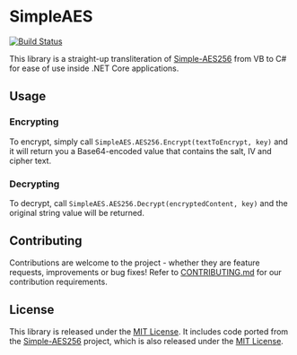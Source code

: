 SimpleAES
=========

[![Build Status](https://travis-ci.org/jonjomckay/dotnet-simpleaes.svg)](https://travis-ci.org/jonjo/dotnet-simpleaes)

This library is a straight-up transliteration of [Simple-AES256](https://github.com/ChazSII/Simple-AES256) from VB 
to C# for ease of use inside .NET Core applications.

## Usage

### Encrypting

To encrypt, simply call `SimpleAES.AES256.Encrypt(textToEncrypt, key)` and it will return you a Base64-encoded value that contains the salt, IV and cipher text.

### Decrypting

To decrypt, call `SimpleAES.AES256.Decrypt(encryptedContent, key)` and the original string value will be returned.

## Contributing

Contributions are welcome to the project - whether they are feature requests, improvements or bug fixes! Refer to
[CONTRIBUTING.md](CONTRIBUTING.md) for our contribution requirements.

## License

This library is released under the [MIT License](http://opensource.org/licenses/mit-license.php). It includes code
ported from the [Simple-AES256](https://github.com/ChazSII/Simple-AES256) project, which is also released under the
[MIT License](https://opensource.org/licenses/MIT).
